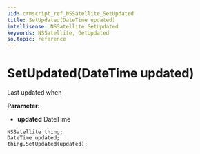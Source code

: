 ```yaml
---
uid: crmscript_ref_NSSatellite_SetUpdated
title: SetUpdated(DateTime updated)
intellisense: NSSatellite.SetUpdated
keywords: NSSatellite, GetUpdated
so.topic: reference
---
```


# SetUpdated(DateTime updated)

Last updated when

**Parameter:** 
* **updated** DateTime

```crmscript
NSSatellite thing;
DateTime updated;
thing.SetUpdated(updated);
```


